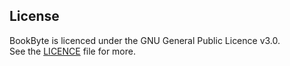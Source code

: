## License
BookByte is licenced under the GNU General Public Licence v3.0.  
See the [LICENCE](./LICENCE) file for more.
